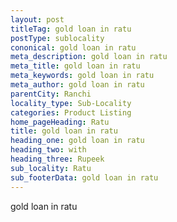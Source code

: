 ```yaml
---
layout: post
titleTag: gold loan in ratu
postType: sublocality
cononical: gold loan in ratu
meta_description: gold loan in ratu
meta_title: gold loan in ratu
meta_keywords: gold loan in ratu
meta_author: gold loan in ratu
parentCity: Ranchi
locality_type: Sub-Locality
categories: Product Listing
home_pageHeading: Ratu
title: gold loan in ratu
heading_one: gold loan in ratu
heading_two: with
heading_three: Rupeek
sub_locality: Ratu
sub_footerData: gold loan in ratu
---
```

gold loan in ratu